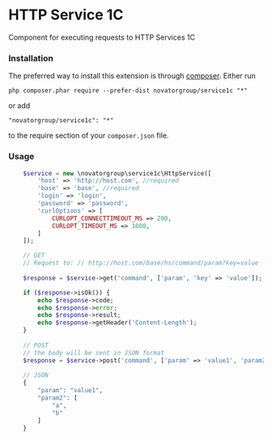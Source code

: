 # HTTP Service 1C
Component for executing requests to HTTP Services 1C

### Installation
The preferred way to install this extension is through [composer](http://getcomposer.org/download/).
Either run
```
php composer.phar require --prefer-dist novatorgroup/service1c "*"
```
or add
```
"novatorgroup/service1c": "*"
```
to the require section of your `composer.json` file.

### Usage
```php
    $service = new \novatorgroup\service1c\HttpService([
        'host' => 'http://host.com', //required
        'base' => 'base', //required
        'login' => 'login',
        'password' => 'password',
        'curlOptions' => [
            CURLOPT_CONNECTTIMEOUT_MS => 200,
            CURLOPT_TIMEOUT_MS => 1000,
        ]
    ]);

    // GET
    // Request to: // http://host.com/base/hs/command/param?key=value
    
    $response = $service->get('command', ['param', 'key' => 'value']);

    if ($response->isOk()) {
        echo $response->code;
        echo $response->error;
        echo $response->result;
        echo $response->getHeader('Content-Length');
    }
    
    // POST
    // the body will be sent in JSON format
    $response = $service->post('command', ['param' => 'value1', 'param2' => ['a', 'b']]);
    
    // JSON
    {
        "param": "value1",
        "param2": [
            "a",
            "b"
        ]    
    }
    
```